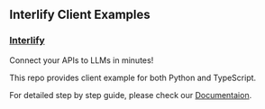 ## Interlify Client Examples

### [Interlify](https://www.interlify.com)

Connect your APIs to LLMs in minutes!

This repo provides client example for both Python and TypeScript.

For detailed step by step guide, please check our [Documentaion](httpsL//wwww.interlify.com/docs).
